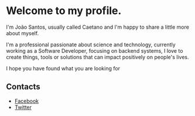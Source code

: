 # Welcome to my profile.

I'm João Santos, usually called Caetano and I'm happy to share a little more about myself.

I'm a professional passionate about science and technology, currently working as a Software Developer, focusing on backend systems, I love to create things, tools or solutions that can impact positively on people's lives. 

I hope you have found what you are looking for

## Contacts
- [Facebook](https://facebook.com/jo.caetano.169)
- [Twitter](https://twitter.com/jocaetano2)
